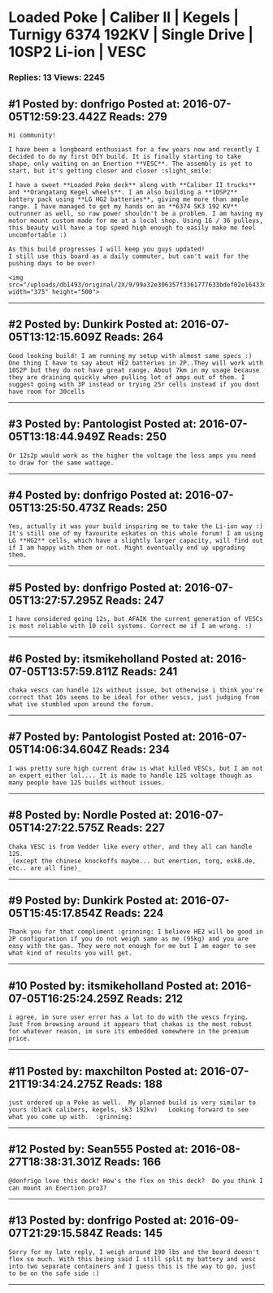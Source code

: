 # Loaded Poke &#124; Caliber II &#124; Kegels &#124; Turnigy 6374 192KV &#124; Single Drive &#124; 10SP2 Li-ion &#124; VESC

### Replies: 13 Views: 2245

## \#1 Posted by: donfrigo Posted at: 2016-07-05T12:59:23.442Z Reads: 279

```
Hi community!

I have been a longboard enthusiast for a few years now and recently I decided to do my first DIY build. It is finally starting to take shape, only waiting on an Enertion **VESC**. The assembly is yet to start, but it's getting closer and closer :slight_smile:

I have a sweet **Loaded Poke deck** along with **Caliber II trucks** and **Orangatang Kegel wheels**. I am also building a **10SP2** battery pack using **LG HG2 batteries**, giving me more than ample range. I have managed to get my hands on an **6374 SK3 192 KV** outrunner as well, so raw power shouldn't be a problem. I am having my motor mount custom made for me at a local shop. Using 16 / 36 pulleys, this beauty will have a top speed high enough to easily make me feel uncomfortable :) 

As this build progresses I will keep you guys updated!
I still use this board as a daily commuter, but can't wait for the pushing days to be over!

<img src="/uploads/db1493/original/2X/9/99a32e306357f3361777633bdef02e16433d9e5f.JPG" width="375" height="500">
```

---
## \#2 Posted by: Dunkirk Posted at: 2016-07-05T13:12:15.609Z Reads: 264

```
Good looking build! I am running my setup with almost same specs :) One thing I have to say about HE2 batteries in 2P..They will work with 10S2P but they do not have great range. About 7km in my usage because they are draining quickly when pulling lot of amps out of them. I suggest going with 3P instead or trying 25r cells instead if you dont have room for 30cells
```

---
## \#3 Posted by: Pantologist Posted at: 2016-07-05T13:18:44.949Z Reads: 250

```
Or 12s2p would work as the higher the voltage the less amps you need to draw for the same wattage.
```

---
## \#4 Posted by: donfrigo Posted at: 2016-07-05T13:25:50.473Z Reads: 250

```
Yes, actually it was your build inspiring me to take the Li-ion way :) It's still one of my favourite eskates on this whole forum! I am using LG **HG2** cells, which have a slightly larger capacity, will find out if I am happy with them or not. Might eventually end up upgrading them.
```

---
## \#5 Posted by: donfrigo Posted at: 2016-07-05T13:27:57.295Z Reads: 247

```
I have considered going 12s, but AFAIK the current generation of VESCs is most reliable with 10 cell systems. Correct me if I am wrong. :)
```

---
## \#6 Posted by: itsmikeholland Posted at: 2016-07-05T13:57:59.811Z Reads: 241

```
chaka vescs can handle 12s without issue, but otherwise i think you're correct that 10s seems to be ideal for other vescs, just judging from what ive stumbled upon around the forum.
```

---
## \#7 Posted by: Pantologist Posted at: 2016-07-05T14:06:34.604Z Reads: 234

```
I was pretty sure high current draw is what killed VESCs, but I am not an expert either lol.... It is made to handle 12S voltage though as many people have 12S builds without issues.
```

---
## \#8 Posted by: Nordle Posted at: 2016-07-05T14:27:22.575Z Reads: 227

```
Chaka VESC is from Vedder like every other, and they all can handle 12S.
_(except the chinese knockoffs maybe... but enertion, torq, esk8.de, etc.. are all fine)_
```

---
## \#9 Posted by: Dunkirk Posted at: 2016-07-05T15:45:17.854Z Reads: 224

```
Thank you for that compliment :grinning: I believe HE2 will be good in 2P configuration if you do not weigh same as me (95kg) and you are easy with the gas. They were not enough for me but I am eager to see what kind of results you will get.
```

---
## \#10 Posted by: itsmikeholland Posted at: 2016-07-05T16:25:24.259Z Reads: 212

```
i agree, im sure user error has a lot to do with the vescs frying. Just from browsing around it appears that chakas is the most robust for whatever reason, im sure its embedded somewhere in the premium price.
```

---
## \#11 Posted by: maxchilton Posted at: 2016-07-21T19:34:24.275Z Reads: 188

```
just ordered up a Poke as well.  My planned build is very similar to yours (black calibers, kegels, sk3 192kv)   Looking forward to see what you come up with.  :grinning:
```

---
## \#12 Posted by: Sean555 Posted at: 2016-08-27T18:38:31.301Z Reads: 166

```
@donfrigo love this deck! How's the flex on this deck?  Do you think I can mount an Enertion pro3?
```

---
## \#13 Posted by: donfrigo Posted at: 2016-09-07T21:29:15.584Z Reads: 145

```
Sorry for my late reply, I weigh around 190 lbs and the board doesn't flex so much. With this being said I still split my battery and vesc into two separate containers and I guess this is the way to go, just to be on the safe side :)
```

---
